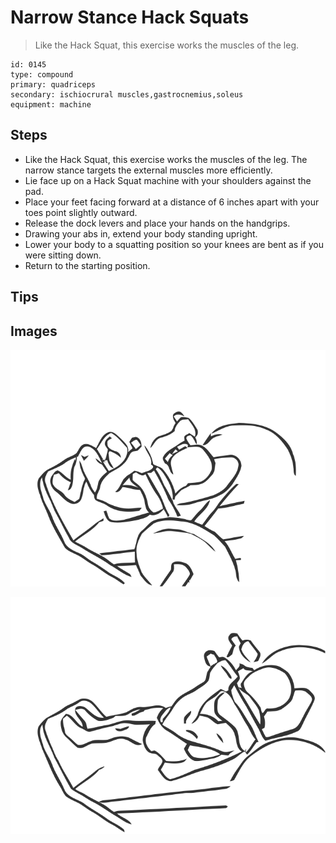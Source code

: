 # Narrow Stance Hack Squats

> Like the Hack Squat, this exercise works the muscles of the leg.

``` 
id: 0145 
type: compound 
primary: quadriceps 
secondary: ischiocrural muscles,gastrocnemius,soleus 
equipment: machine 
``` 


## Steps


 - Like the Hack Squat, this exercise works the muscles of the leg. The narrow stance targets the external muscles more efficiently.
 - Lie face up on a Hack Squat machine with your shoulders against the pad.
 - Place your feet facing forward at a distance of 6 inches apart with your toes point slightly outward.
 - Release the dock levers and place your hands on the handgrips.
 - Drawing your abs in, extend your body standing upright.
 - Lower your body to a squatting position so your knees are bent as if you were sitting down.
 - Return to the starting position.

## Tips



## Images

![](./../svg/0145-relaxation.svg "")

![](./../svg/0145-tension.svg "")

